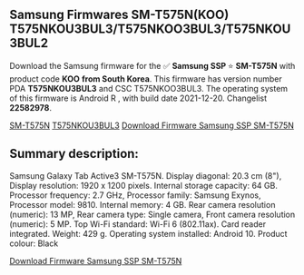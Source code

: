 <h2>Samsung Firmwares SM-T575N(KOO) T575NKOU3BUL3/T575NKOO3BUL3/T575NKOU3BUL2</h2>
Download the Samsung firmware for the ✅ <strong>Samsung SSP </strong> ⭐ <strong>SM-T575N</strong> with product code <strong>KOO</strong> <strong> from South Korea</strong>. This firmware has version number PDA <strong>T575NKOU3BUL3</strong> and CSC T575NKOO3BUL3. The operating system of this firmware is Android R , with build date 2021-12-20. Changelist <strong>22582978</strong>.


[SM-T575N](https://samfirm.shop/samsung/model/SM-T575N)
[T575NKOU3BUL3](https://samfirm.shop/samsung/pda/T575NKOU3BUL3)
[Download Firmware Samsung SSP SM-T575N](https://samfirm.shop/samsung/firmware/483631)
<h2>Summary description:</h2>
<p>Samsung Galaxy Tab Active3 SM-T575N. Display diagonal: 20.3 cm (8"), Display resolution: 1920 x 1200 pixels. Internal storage capacity: 64 GB. Processor frequency: 2.7 GHz, Processor family: Samsung Exynos, Processor model: 9810. Internal memory: 4 GB. Rear camera resolution (numeric): 13 MP, Rear camera type: Single camera, Front camera resolution (numeric): 5 MP. Top Wi-Fi standard: Wi-Fi 6 (802.11ax). Card reader integrated. Weight: 429 g. Operating system installed: Android 10. Product colour: Black</p>


[Download Firmware Samsung SSP SM-T575N](https://samfirm.shop/samsung/firmware/483631)
